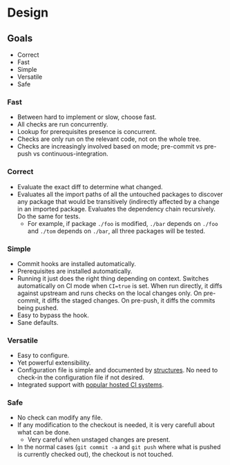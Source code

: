 Design
======

## Goals

  - Correct
  - Fast
  - Simple
  - Versatile
  - Safe


### Fast

  - Between hard to implement or slow, choose fast.
  - All checks are run concurrently.
  - Lookup for prerequisites presence is concurrent.
  - Checks are only run on the relevant code, not on the whole tree.
  - Checks are increasingly involved based on mode; pre-commit vs pre-push vs
    continuous-integration.


### Correct

  - Evaluate the exact diff to determine what changed.
  - Evaluates all the import paths of all the untouched packages to discover any
    package that would be transitively (indirectly affected by a change in an
    imported package. Evaluates the dependency chain recursively. Do the same
    for tests.
      - For example, if package `./foo` is modified, `./bar` depends on `./foo`
        and `./tom` depends on `./bar`, all three packages will be tested.


### Simple

  - Commit hooks are installed automatically.
  - Prerequisites are installed automatically.
  - Running it just does the right thing depending on context. Switches
    automatically on CI mode when `CI=true` is set. When run directly, it diffs
    against upstream and runs checks on the local changes only. On pre-commit,
    it diffs the staged changes. On pre-push, it diffs the commits being pushed.
  - Easy to bypass the hook.
  - Sane defaults.


### Versatile

  - Easy to configure.
  - Yet powerful extensibility.
  - Configuration file is simple and documented by
    [structures](https://godoc.org/github.com/maruel/pre-commit-go/checks/definitions).
    No need to check-in the configuration file if not desired.
  - Integrated support with [popular hosted CI systems](CI_SETUP.md).


### Safe

  - No check can modify any file.
  - If any modification to the checkout is needed, it is very carefull about
    what can be done.
    - Very careful when unstaged changes are present.
  - In the normal cases (`git commit -a` and `git push` where what is pushed is
    currently checked out), the checkout is not touched.

